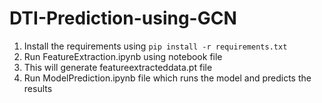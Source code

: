 # DTI-Prediction-using-GCN

1. Install the requirements using `pip install -r requirements.txt`
2. Run FeatureExtraction.ipynb using notebook file
3. This will generate featureextracteddata.pt file
4. Run ModelPrediction.ipynb file which runs the model and predicts the results